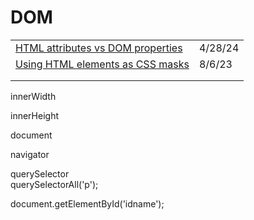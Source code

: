 # DOM

|                                                                                               |         |
| --------------------------------------------------------------------------------------------- | ------- |
| [HTML attributes vs DOM properties](https://jakearchibald.com/2024/attributes-vs-properties/) | 4/28/24 |
| [Using HTML elements as CSS masks](https://expensive.toys/blog/black-pixel-masking)           | 8/6/23  |
|                                                                                               |         |
|                                                                                               |         |

innerWidth

innerHeight

document

navigator

querySelector\
querySelectorAll('p');

document.getElementById('idname');

